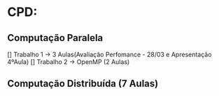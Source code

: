# CPD:

## Computação Paralela

[] Trabalho 1 → 3 Aulas(Avaliação Perfomance - 28/03 e Apresentação 4ºAula)
[] Trabalho 2 → OpenMP (2 Aulas)

## Computação Distribuída (7 Aulas)
